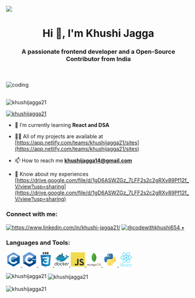 

<img src="https://media.licdn.com/dms/image/v2/D5616AQE6j7ldaDG3bA/profile-displaybackgroundimage-shrink_350_1400/profile-displaybackgroundimage-shrink_350_1400/0/1734765658647?e=1740009600&v=beta&t=hgkTTI4jpuyNH86CN5Zolja5DnS0a8pXRWunQlj290E"></img>

<h1 align="center">Hi 👋, I'm Khushi Jagga</h1>
<h3 align="center">A passionate frontend developer and a Open-Source Contributor from India</h3>
<br>
<br>
 <img align="center"alt="coding"width="400"src="https://codebulletin.github.io/MyPortfolio/assets/gif/coding.3272fa9c861c718b769a..gif">
<br>
<br>

<p align="left"> <img src="https://komarev.com/ghpvc/?username=khushijagga21&label=Profile%20views&color=0e75b6&style=flat" alt="khushijagga21" /> </p>

<p align="left"> <a href="https://github.com/ryo-ma/github-profile-trophy"><img src="https://github-profile-trophy.vercel.app/?username=khushijagga21" alt="khushijagga21" /></a> </p>

- 🌱 I’m currently learning **React and DSA**

- 👨‍💻 All of my projects are available at [https://app.netlify.com/teams/khushijagga21/sites](https://app.netlify.com/teams/khushijagga21/sites)

- 📫 How to reach me **khushijagga14@gmail.com**

- 📄 Know about my experiences [https://drive.google.com/file/d/1gD6ASWZGz_7LFF2s2c2gRXv89Pf12f_V/view?usp=sharing](https://drive.google.com/file/d/1gD6ASWZGz_7LFF2s2c2gRXv89Pf12f_V/view?usp=sharing)

<h3 align="left">Connect with me:</h3>
<p align="left">
<a href="https://linkedin.com/in/https://www.linkedin.com/in/khushi-jagga21/" target="blank"><img align="center" src="https://raw.githubusercontent.com/rahuldkjain/github-profile-readme-generator/master/src/images/icons/Social/linked-in-alt.svg" alt="https://www.linkedin.com/in/khushi-jagga21/" height="30" width="40" /></a>
<a href="https://www.youtube.com/c/@codewithkhushi654 •" target="blank"><img align="center" src="https://raw.githubusercontent.com/rahuldkjain/github-profile-readme-generator/master/src/images/icons/Social/youtube.svg" alt="@codewithkhushi654 •" height="30" width="40" /></a>
</p>

<h3 align="left">Languages and Tools:</h3>
<p align="left"> <a href="https://www.cprogramming.com/" target="_blank" rel="noreferrer"> <img src="https://raw.githubusercontent.com/devicons/devicon/master/icons/c/c-original.svg" alt="c" width="40" height="40"/> </a> <a href="https://www.w3schools.com/cpp/" target="_blank" rel="noreferrer"> <img src="https://raw.githubusercontent.com/devicons/devicon/master/icons/cplusplus/cplusplus-original.svg" alt="cplusplus" width="40" height="40"/> </a> <a href="https://www.w3schools.com/css/" target="_blank" rel="noreferrer"> <img src="https://raw.githubusercontent.com/devicons/devicon/master/icons/css3/css3-original-wordmark.svg" alt="css3" width="40" height="40"/> </a> <a href="https://www.docker.com/" target="_blank" rel="noreferrer"> <img src="https://raw.githubusercontent.com/devicons/devicon/master/icons/docker/docker-original-wordmark.svg" alt="docker" width="40" height="40"/> </a> <a href="https://developer.mozilla.org/en-US/docs/Web/JavaScript" target="_blank" rel="noreferrer"> <img src="https://raw.githubusercontent.com/devicons/devicon/master/icons/javascript/javascript-original.svg" alt="javascript" width="40" height="40"/> </a> <a href="https://www.mongodb.com/" target="_blank" rel="noreferrer"> <img src="https://raw.githubusercontent.com/devicons/devicon/master/icons/mongodb/mongodb-original-wordmark.svg" alt="mongodb" width="40" height="40"/> </a> <a href="https://www.python.org" target="_blank" rel="noreferrer"> <img src="https://raw.githubusercontent.com/devicons/devicon/master/icons/python/python-original.svg" alt="python" width="40" height="40"/> </a> <a href="https://reactjs.org/" target="_blank" rel="noreferrer"> <img src="https://raw.githubusercontent.com/devicons/devicon/master/icons/react/react-original-wordmark.svg" alt="react" width="40" height="40"/> </a> </p>

<p><img align="left" src="https://github-readme-stats.vercel.app/api/top-langs?username=khushijagga21&show_icons=true&locale=en&layout=compact" alt="khushijagga21" /></p>

<p>&nbsp;<img align="center" src="https://github-readme-stats.vercel.app/api?username=khushijagga21&show_icons=true&locale=en" alt="khushijagga21" /></p>

<p><img align="center" src="https://github-readme-streak-stats.herokuapp.com/?user=khushijagga21&" alt="khushijagga21" /></p>
